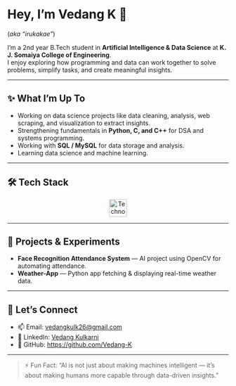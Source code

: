 # Hey, I’m Vedang K 👋  
(*aka “irukakae”*)

I’m a 2nd year B.Tech student in **Artificial Intelligence & Data Science** at **K. J. Somaiya College of Engineering**.  
I enjoy exploring how programming and data can work together to solve problems, simplify tasks, and create meaningful insights.

---

## ✨ What I’m Up To
- Working on data science projects like data cleaning, analysis, web scraping,  and visualization to extract insights.
- Strengthening fundamentals in **Python, C, and C++** for DSA and systems programming.  
- Working with **SQL / MySQL** for data storage and analysis.  
- Learning data science and machine learning.

---

## 🛠️ Tech Stack

<p float="left" align="center">
  <img src="https://skillicons.dev/icons?i=python,c,cpp,html,css,mysql" alt="Technologies" height="40"/>
</p>


---

## 📂 Projects & Experiments
- **Face Recognition Attendance System** — AI project using OpenCV for automating attendance.  
- **Weather-App** — Python app fetching & displaying real-time weather data.  

---

## 🤝 Let’s Connect
- 📫 Email: vedangkulk26@gmail.com
- 💼 LinkedIn: [Vedang Kulkarni](www.linkedin.com/in/vedang-kulkarni-a09543243)  
- 🔗 GitHub: https://github.com/Vedang-K

---

> ⚡ Fun Fact: “AI is not just about making machines intelligent — it’s about making humans more capable through data-driven insights.”
